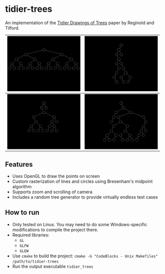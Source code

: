 # tidier-trees

An implementation of the [Tidier Drawings of Trees](https://reingold.co/tidier-drawings.pdf) paper by Reginold and Tilford. 

| ![tree_00](assets/tree_00.png "Complete Tree of height 5") | ![tree_01](assets/tree_01.png "Vertical Tree") |
| ---------------------------------------------------------- | ---------------------------------------------- |
| ![tree_02](assets/tree_02.png)                             | ![tree_03](assets/tree_03.png)                 |

## Features

* Uses OpenGL to draw the points on screen
* Custom rasterization of lines and circles using Bresenham's midpoint algorithm
* Supports zoom and scrolling of camera
* Includes a random tree generator to provide virtually endless test cases

## How to run

* Only tested on Linux. You may need to do some Windows-specific modifications to compile the project there. 
* Required libraries:
    * `GL`
    * `GLFW`
    * `GLEW`
* Use `cmake` to build the project: `cmake -G "CodeBlocks - Unix Makefiles" /path/to/tidier-trees`
* Run the output executable `tidier_trees`
